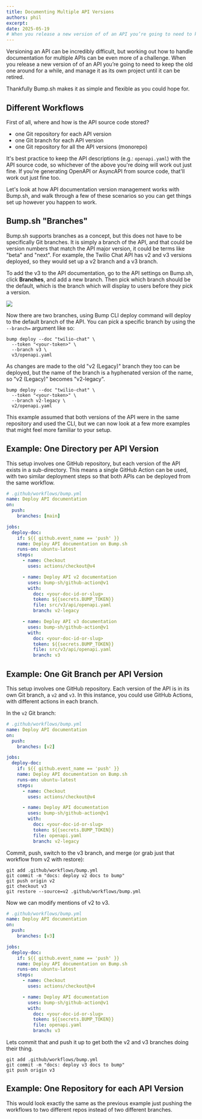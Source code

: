 ```yaml
---
title: Documenting Multiple API Versions
authors: phil
excerpt: 
date: 2025-05-19
# When you release a new version of of an API you’re going to need to keep the old one around for a while, and manage it as its own project until it can be retired. Keep maintaining the docs, avoiding breaking changes with our change detection, and keep customers happy.
---
```



Versioning an API can be incredibly difficult, but working out how to handle documentation for multiple APIs can be even more of a challenge. When you release a new version of of an API you’re going to need to keep the old one around for a while, and manage it as its own project until it can be retired. 

Thankfully Bump.sh makes it as simple and flexible as you could hope for. 

## Different Workflows

First of all, where and how is the API source code stored? 

- one Git repository for each API version
- one Git branch for each API version
- one Git repository for all the API versions (monorepo)

It's best practice to keep the API descriptions (e.g.: `openapi.yaml`) with the API source code, so whichever of the above you're doing will work out just fine. If you're generating OpenAPI or AsyncAPI from source code, that'll work out just fine too. 

Let's look at how API documentation version management works with Bump.sh, and walk through a few of these scenarios so you can get things set up however you happen to work.

## Bump.sh "Branches"

Bump.sh supports branches as a concept, but this does not have to be specifically Git branches. It is simply a branch of the API, and that could be version numbers that match the API major version, it could be terms like "beta" and "next". For example, the Twilio Chat API has v2 and v3 versions deployed, so they would set up a v2 branch and a v3 branch.

To add the v3 to the API documentation, go to the API settings on Bump.sh, click **Branches**, and add a new branch. Then pick which branch should be the default, which is the branch which will display to users before they pick a version.

![](/images/guides/documenting-multiple-versions/set-branches.png)

Now there are two branches, using Bump CLI deploy command will deploy to the default branch of the API. You can pick a specific branch by using the `--branch=` argument like so:

```shell
bump deploy --doc "twilio-chat" \
  --token "<your-token>" \
  --branch v3 \
  v3/openapi.yaml
```

As changes are made to the old "v2 (Legacy)" branch they too can be deployed, but the name of the branch is a hyphenated version of the name, so "v2 (Legacy)" becomes "v2-legacy".

```shell
bump deploy --doc "twilio-chat" \
  --token "<your-token>" \
  --branch v2-legacy \
  v2/openapi.yaml
```

This example assumed that both versions of the API were in the same repository and used the CLI, but we can now look at a few more examples that might feel more familiar to your setup.

## Example: One Directory per API Version

This setup involves one GitHub repository, but each version of the API exists in a sub-directory. This means a single GitHub Action can be used, with two similar deployment steps so that both APIs can be deployed from the same workflow.

```yaml
# .github/workflows/bump.yml
name: Deploy API documentation
on:
  push:
    branches: [main]

jobs:
  deploy-doc:
    if: ${{ github.event_name == 'push' }}
    name: Deploy API documentation on Bump.sh
    runs-on: ubuntu-latest
    steps:
      - name: Checkout
        uses: actions/checkout@v4

      - name: Deploy API v2 documentation
        uses: bump-sh/github-action@v1
        with:
          doc: <your-doc-id-or-slug>
          token: ${{secrets.BUMP_TOKEN}}
          file: src/v3/api/openapi.yaml
          branch: v2-legacy

      - name: Deploy API v3 documentation
        uses: bump-sh/github-action@v1
        with:
          doc: <your-doc-id-or-slug>
          token: ${{secrets.BUMP_TOKEN}}
          file: src/v3/api/openapi.yaml
          branch: v3
```


## Example: One Git Branch per API Version

This setup involves one GitHub repository. Each version of the API is in its own
Git branch, a `v2` and `v3`. In this instance, you could use GitHub Actions,
with different actions in each branch.

In the `v2` Git branch:

```yaml
# .github/workflows/bump.yml
name: Deploy API documentation
on:
  push:
    branches: [v2]

jobs:
  deploy-doc:
    if: ${{ github.event_name == 'push' }}
    name: Deploy API documentation on Bump.sh
    runs-on: ubuntu-latest
    steps:
      - name: Checkout
        uses: actions/checkout@v4

      - name: Deploy API documentation
        uses: bump-sh/github-action@v1
        with:
          doc: <your-doc-id-or-slug>
          token: ${{secrets.BUMP_TOKEN}}
          file: openapi.yaml
          branch: v2-legacy
```

Commit, push, switch to the v3 branch, and merge (or grab just that workflow from v2 with restore):

```shell
git add .github/workflows/bump.yml
git commit -m "docs: deploy v2 docs to bump"
git push origin v2
git checkout v3
git restore --source=v2 .github/workflows/bump.yml
```

Now we can modify mentions of v2 to v3.

```yaml
# .github/workflows/bump.yml
name: Deploy API documentation
on:
  push:
    branches: [v3]

jobs:
  deploy-doc:
    if: ${{ github.event_name == 'push' }}
    name: Deploy API documentation on Bump.sh
    runs-on: ubuntu-latest
    steps:
      - name: Checkout
        uses: actions/checkout@v4

      - name: Deploy API documentation
        uses: bump-sh/github-action@v1
        with:
          doc: <your-doc-id-or-slug>
          token: ${{secrets.BUMP_TOKEN}}
          file: openapi.yaml
          branch: v3
```

Lets commit that and push it up to get both the v2 and v3 branches doing their thing.

```shell
git add .github/workflows/bump.yml
git commit -m "docs: deploy v3 docs to bump"
git push origin v3
```

## Example: One Repository for each API Version

This would look exactly the same as the previous example just pushing the workflows to two different repos instead of two different branches.
